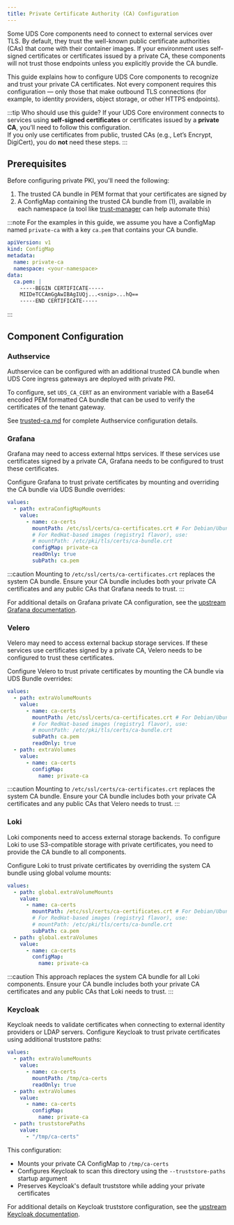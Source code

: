 ```yaml
---
title: Private Certificate Authority (CA) Configuration
---
```


Some UDS Core components need to connect to external services over TLS. By default, they trust the well-known public certificate authorities (CAs) that come with their container images. If your environment uses self-signed certificates or certificates issued by a private CA, these components will not trust those endpoints unless you explicitly provide the CA bundle.

This guide explains how to configure UDS Core components to recognize and trust your private CA certificates. Not every component requires this configuration — only those that make outbound TLS connections (for example, to identity providers, object storage, or other HTTPS endpoints).

:::tip Who should use this guide?
If your UDS Core environment connects to services using **self-signed certificates** or certificates issued by a **private CA**, you’ll need to follow this configuration.  
If you only use certificates from public, trusted CAs (e.g., Let’s Encrypt, DigiCert), you do **not** need these steps.
:::

## Prerequisites

Before configuring private PKI, you'll need the following:

1. The trusted CA bundle in PEM format that your certificates are signed by
2. A ConfigMap containing the trusted CA bundle from (1), available in each namespace (a tool like [trust-manager](https://cert-manager.io/docs/trust/trust-manager/) can help automate this)

:::note
For the examples in this guide, we assume you have a ConfigMap named `private-ca` with a key `ca.pem` that contains your CA bundle.

```yaml
apiVersion: v1
kind: ConfigMap
metadata:
  name: private-ca
  namespace: <your-namespace>
data:
  ca.pem: |
    -----BEGIN CERTIFICATE-----
    MIIDeTCCAmGgAwIBAgIUQj...<snip>...hQ==
    -----END CERTIFICATE-----
```
:::

## Component Configuration

### Authservice

Authservice can be configured with an additional trusted CA bundle when UDS Core ingress gateways are deployed with private PKI.

To configure, set `UDS_CA_CERT` as an environment variable with a Base64 encoded PEM formatted CA bundle that can be used to verify the certificates of the tenant gateway.

See [trusted-ca.md](./single-sign-on/trusted-ca.md) for complete Authservice configuration details.

### Grafana

Grafana may need to access external https services.  If these services use certificates signed by a private CA, Grafana needs to be configured to trust these certificates.

Configure Grafana to trust private certificates by mounting and overriding the CA bundle via UDS Bundle overrides:

```yaml
values:
  - path: extraConfigMapMounts
    value:
      - name: ca-certs
        mountPath: /etc/ssl/certs/ca-certificates.crt # For Debian/Ubuntu images
        # For RedHat-based images (registry1 flavor), use:
        # mountPath: /etc/pki/tls/certs/ca-bundle.crt
        configMap: private-ca
        readOnly: true
        subPath: ca.pem
```

:::caution
Mounting to `/etc/ssl/certs/ca-certificates.crt` replaces the system CA bundle. Ensure your CA bundle includes both your private CA certificates and any public CAs that Grafana needs to trust.
:::

For additional details on Grafana private CA configuration, see the [upstream Grafana documentation](https://grafana.com/docs/grafana/latest/setup-grafana/installation/helm/#configure-a-private-ca-certificate-authority).

### Velero

Velero may need to access external backup storage services. If these services use certificates signed by a private CA, Velero needs to be configured to trust these certificates.

Configure Velero to trust private certificates by mounting the CA bundle via UDS Bundle overrides:

```yaml
values:
  - path: extraVolumeMounts
    value:
      - name: ca-certs
        mountPath: /etc/ssl/certs/ca-certificates.crt # For Debian/Ubuntu images
        # For RedHat-based images (registry1 flavor), use:
        # mountPath: /etc/pki/tls/certs/ca-bundle.crt
        subPath: ca.pem
        readOnly: true
  - path: extraVolumes
    value:
      - name: ca-certs
        configMap:
          name: private-ca
```

:::caution
Mounting to `/etc/ssl/certs/ca-certificates.crt` replaces the system CA bundle. Ensure your CA bundle includes both your private CA certificates and any public CAs that Velero needs to trust.
:::

### Loki

Loki components need to access external storage backends. To configure Loki to use S3-compatible storage with private certificates, you need to provide the CA bundle to all components.

Configure Loki to trust private certificates by overriding the system CA bundle using global volume mounts:

```yaml
values:
  - path: global.extraVolumeMounts
    value:
      - name: ca-certs
        mountPath: /etc/ssl/certs/ca-certificates.crt # For Debian/Ubuntu images
        # For RedHat-based images (registry1 flavor), use:
        # mountPath: /etc/pki/tls/certs/ca-bundle.crt
        subPath: ca.pem
  - path: global.extraVolumes
    value:
      - name: ca-certs
        configMap:
          name: private-ca
```

:::caution
This approach replaces the system CA bundle for all Loki components. Ensure your CA bundle includes both your private CA certificates and any public CAs that Loki needs to trust.
:::

### Keycloak

Keycloak needs to validate certificates when connecting to external identity providers or LDAP servers. Configure Keycloak to trust private certificates using additional truststore paths:

```yaml
values:
  - path: extraVolumeMounts
    value:
      - name: ca-certs
        mountPath: /tmp/ca-certs
        readOnly: true
  - path: extraVolumes
    value:
      - name: ca-certs
        configMap:
          name: private-ca
  - path: truststorePaths
    value:
      - "/tmp/ca-certs"
```

This configuration:
- Mounts your private CA ConfigMap to `/tmp/ca-certs`
- Configures Keycloak to scan this directory using the `--truststore-paths` startup argument
- Preserves Keycloak's default truststore while adding your private certificates

For additional details on Keycloak truststore configuration, see the [upstream Keycloak documentation](https://www.keycloak.org/server/keycloak-truststore#_configuring_the_system_truststore).
